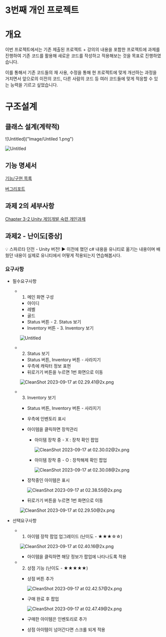 # 3번째 개인 프로젝트

# 개요

 이번 프로젝트에서는 기존 제출된 프로젝트 + 강의의 내용을 포함한 프로젝트에 과제를 진행하여 기존 코드를 활용해 새로운 코드를 작성하고 적용해보는 것을 목표로 진행하였습니다.

 이를 통해서 기존 코드들의 재 사용, 수정을 통해 현 프로젝트에 맞게 개선하는 과정을 거치면서 앞으로의 이전의 코드, 다른 사람의 코드 등 여러 코드들에 맞게 적응할 수 있는 능력을 기르고 싶었습니다.

# 구조설계

## 클래스 설계(계략적)

![Untitled]("Image/Untiled 1.png")

![Untitled](3%E1%84%87%E1%85%A5%E1%86%AB%E1%84%8D%E1%85%A2%20%E1%84%80%E1%85%A2%E1%84%8B%E1%85%B5%E1%86%AB%20%E1%84%91%E1%85%B3%E1%84%85%E1%85%A9%E1%84%8C%E1%85%A6%E1%86%A8%E1%84%90%E1%85%B3%20d654c18250b5486fb05265050b3da12f/Untitled%201.png)

## 기능 명세서

[기능/구현 목록](3%E1%84%87%E1%85%A5%E1%86%AB%E1%84%8D%E1%85%A2%20%E1%84%80%E1%85%A2%E1%84%8B%E1%85%B5%E1%86%AB%20%E1%84%91%E1%85%B3%E1%84%85%E1%85%A9%E1%84%8C%E1%85%A6%E1%86%A8%E1%84%90%E1%85%B3%20d654c18250b5486fb05265050b3da12f/%E1%84%80%E1%85%B5%E1%84%82%E1%85%B3%E1%86%BC%20%E1%84%80%E1%85%AE%E1%84%92%E1%85%A7%E1%86%AB%20%E1%84%86%E1%85%A9%E1%86%A8%E1%84%85%E1%85%A9%E1%86%A8%20313c5725d92c4bf681d63993a5e322b3.csv)

[버그리포트](3%E1%84%87%E1%85%A5%E1%86%AB%E1%84%8D%E1%85%A2%20%E1%84%80%E1%85%A2%E1%84%8B%E1%85%B5%E1%86%AB%20%E1%84%91%E1%85%B3%E1%84%85%E1%85%A9%E1%84%8C%E1%85%A6%E1%86%A8%E1%84%90%E1%85%B3%20d654c18250b5486fb05265050b3da12f/%E1%84%87%E1%85%A5%E1%84%80%E1%85%B3%E1%84%85%E1%85%B5%E1%84%91%E1%85%A9%E1%84%90%E1%85%B3%202e110a31528f49aeb4c10f4b918657f8.csv)

## 과제 2의 세부사항

[Chapter 3-2 Unity 게임개발 숙련 개인과제](https://www.notion.so/Chapter-3-2-Unity-3db6735ddda14d6dad34be754e6b0d3f?pvs=21)

## 과제2 - 난이도[중상]

<aside>
💡 스파르타 던전 - Unity  버전!
▶ 이전에 했던 c# 내용을 유니티로 옮기는 내용이며 배웠던 내용이 실제로 유니티에서 어떻게 적용되는지 연습해봅시다.

</aside>

### 요구사항

- 필수요구사항
    - 1. 메인 화면 구성
        - 아이디
        - 레벨
        - 골드
        - Status 버튼  - 2. Status 보기
        - Inventory 버튼  - 3. Inventory 보기
        
        ![Untitled](3%E1%84%87%E1%85%A5%E1%86%AB%E1%84%8D%E1%85%A2%20%E1%84%80%E1%85%A2%E1%84%8B%E1%85%B5%E1%86%AB%20%E1%84%91%E1%85%B3%E1%84%85%E1%85%A9%E1%84%8C%E1%85%A6%E1%86%A8%E1%84%90%E1%85%B3%20d654c18250b5486fb05265050b3da12f/Untitled%202.png)
        
    - 2. Status 보기
        - Status 버튼, Inventory 버튼 - 사라지기
        - 우측에 캐릭터 정보 표현
        - 뒤로가기 버튼을 누르면 1번 화면으로 이동
        
        ![CleanShot 2023-09-17 at 02.29.41@2x.png](3%E1%84%87%E1%85%A5%E1%86%AB%E1%84%8D%E1%85%A2%20%E1%84%80%E1%85%A2%E1%84%8B%E1%85%B5%E1%86%AB%20%E1%84%91%E1%85%B3%E1%84%85%E1%85%A9%E1%84%8C%E1%85%A6%E1%86%A8%E1%84%90%E1%85%B3%20d654c18250b5486fb05265050b3da12f/CleanShot_2023-09-17_at_02.29.412x.png)
        
    - 3. Inventory 보기
        - Status 버튼, Inventory 버튼 - 사라지기
        - 우측에 인벤토리 표시
        - 아이템을 클릭하면 장착관리
            - 아이템 장착 중 - X  : 장착 확인 팝업
                
                ![CleanShot 2023-09-17 at 02.30.02@2x.png](3%E1%84%87%E1%85%A5%E1%86%AB%E1%84%8D%E1%85%A2%20%E1%84%80%E1%85%A2%E1%84%8B%E1%85%B5%E1%86%AB%20%E1%84%91%E1%85%B3%E1%84%85%E1%85%A9%E1%84%8C%E1%85%A6%E1%86%A8%E1%84%90%E1%85%B3%20d654c18250b5486fb05265050b3da12f/CleanShot_2023-09-17_at_02.30.022x.png)
                
            - 아이템 장착 중 - O  : 장착해제 확인 팝업
                
                ![CleanShot 2023-09-17 at 02.30.08@2x.png](3%E1%84%87%E1%85%A5%E1%86%AB%E1%84%8D%E1%85%A2%20%E1%84%80%E1%85%A2%E1%84%8B%E1%85%B5%E1%86%AB%20%E1%84%91%E1%85%B3%E1%84%85%E1%85%A9%E1%84%8C%E1%85%A6%E1%86%A8%E1%84%90%E1%85%B3%20d654c18250b5486fb05265050b3da12f/CleanShot_2023-09-17_at_02.30.082x.png)
                
        - 장착중인 아이템은 표시
            
            ![CleanShot 2023-09-17 at 02.38.55@2x.png](3%E1%84%87%E1%85%A5%E1%86%AB%E1%84%8D%E1%85%A2%20%E1%84%80%E1%85%A2%E1%84%8B%E1%85%B5%E1%86%AB%20%E1%84%91%E1%85%B3%E1%84%85%E1%85%A9%E1%84%8C%E1%85%A6%E1%86%A8%E1%84%90%E1%85%B3%20d654c18250b5486fb05265050b3da12f/CleanShot_2023-09-17_at_02.38.552x.png)
            
        - 뒤로가기 버튼을 누르면 1번 화면으로 이동
        
        ![CleanShot 2023-09-17 at 02.29.50@2x.png](3%E1%84%87%E1%85%A5%E1%86%AB%E1%84%8D%E1%85%A2%20%E1%84%80%E1%85%A2%E1%84%8B%E1%85%B5%E1%86%AB%20%E1%84%91%E1%85%B3%E1%84%85%E1%85%A9%E1%84%8C%E1%85%A6%E1%86%A8%E1%84%90%E1%85%B3%20d654c18250b5486fb05265050b3da12f/CleanShot_2023-09-17_at_02.29.502x.png)
        
- 선택요구사항
    - 1. 아이템 장착 팝업 업그레이드 (난이도 - ★★★☆☆)
        
        ![CleanShot 2023-09-17 at 02.40.16@2x.png](3%E1%84%87%E1%85%A5%E1%86%AB%E1%84%8D%E1%85%A2%20%E1%84%80%E1%85%A2%E1%84%8B%E1%85%B5%E1%86%AB%20%E1%84%91%E1%85%B3%E1%84%85%E1%85%A9%E1%84%8C%E1%85%A6%E1%86%A8%E1%84%90%E1%85%B3%20d654c18250b5486fb05265050b3da12f/CleanShot_2023-09-17_at_02.40.162x.png)
        
        - 아이템을 클릭하면 해당 정보가 팝업에 나타나도록 적용
    - 2. 상점 기능 (난이도 - ★★★★★)
        - 상점 버튼 추가
            
            ![CleanShot 2023-09-17 at 02.42.57@2x.png](3%E1%84%87%E1%85%A5%E1%86%AB%E1%84%8D%E1%85%A2%20%E1%84%80%E1%85%A2%E1%84%8B%E1%85%B5%E1%86%AB%20%E1%84%91%E1%85%B3%E1%84%85%E1%85%A9%E1%84%8C%E1%85%A6%E1%86%A8%E1%84%90%E1%85%B3%20d654c18250b5486fb05265050b3da12f/CleanShot_2023-09-17_at_02.42.572x.png)
            
        - 구매 완료 후 팝업
            
            ![CleanShot 2023-09-17 at 02.47.49@2x.png](3%E1%84%87%E1%85%A5%E1%86%AB%E1%84%8D%E1%85%A2%20%E1%84%80%E1%85%A2%E1%84%8B%E1%85%B5%E1%86%AB%20%E1%84%91%E1%85%B3%E1%84%85%E1%85%A9%E1%84%8C%E1%85%A6%E1%86%A8%E1%84%90%E1%85%B3%20d654c18250b5486fb05265050b3da12f/CleanShot_2023-09-17_at_02.47.492x.png)
            
        - 구매한 아이템은 인벤토리로 추가
        - 상점 아이템이 넘어간다면 스크롤 되게 적용
